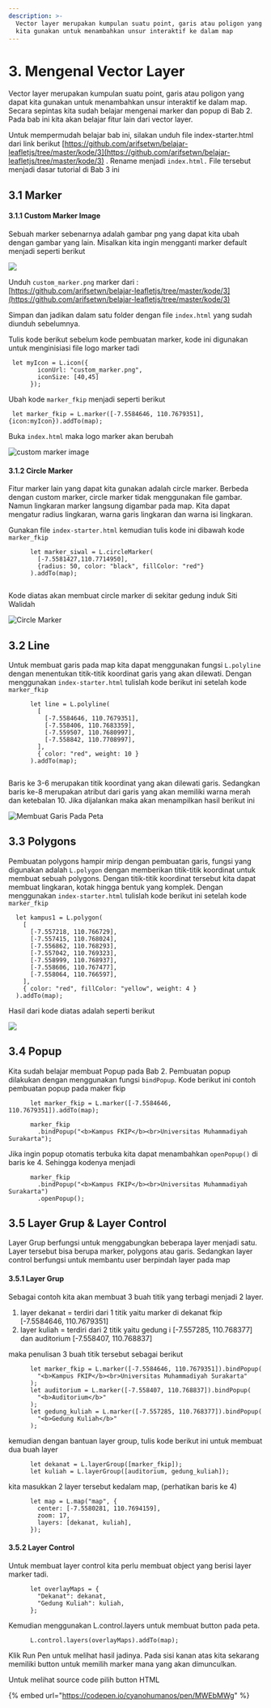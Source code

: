 ```yaml
---
description: >-
  Vector layer merupakan kumpulan suatu point, garis atau poligon yang dapat
  kita gunakan untuk menambahkan unsur interaktif ke dalam map
---
```


# 3. Mengenal Vector Layer

Vector layer merupakan kumpulan suatu point, garis atau poligon yang dapat kita gunakan untuk menambahkan unsur interaktif ke dalam map. Secara sepintas kita sudah belajar mengenai marker dan popup di Bab 2. Pada bab ini kita akan belajar fitur lain dari vector layer.

Untuk mempermudah belajar bab ini, silakan unduh file index-starter.html dari link berikut [https://github.com/arifsetwn/belajar-leafletjs/tree/master/kode/3](https://github.com/arifsetwn/belajar-leafletjs/tree/master/kode/3) . Rename menjadi `index.html.` File tersebut menjadi dasar tutorial di Bab 3 ini

## 3.1 Marker

#### 3.1.1 Custom Marker Image

Sebuah marker sebenarnya adalah gambar png yang dapat kita ubah dengan gambar yang lain.  Misalkan kita ingin mengganti marker default menjadi seperti berikut&#x20;

![](<../.gitbook/assets/image (3) (1).png>)

Unduh `custom_marker.png` marker dari : [https://github.com/arifsetwn/belajar-leafletjs/tree/master/kode/3](https://github.com/arifsetwn/belajar-leafletjs/tree/master/kode/3)

Simpan dan jadikan dalam satu folder dengan file `index.html` yang sudah diunduh sebelumnya.

Tulis kode berikut sebelum kode pembuatan marker, kode ini digunakan untuk menginisiasi file logo marker tadi

```
 let myIcon = L.icon({
        iconUrl: "custom_marker.png",
        iconSize: [40,45]
      });
```

Ubah kode `marker_fkip` menjadi seperti berikut

```
 let marker_fkip = L.marker([-7.5584646, 110.7679351], {icon:myIcon}).addTo(map);
```

Buka `index.html` maka logo marker akan berubah

![custom marker image](<../.gitbook/assets/image (1).png>)

#### 3.1.2 Circle Marker

Fitur marker lain yang dapat kita gunakan adalah circle marker. Berbeda dengan custom marker, circle marker tidak menggunakan file gambar. Namun lingkaran marker langsung digambar pada map. Kita dapat mengatur radius lingkaran, warna garis lingkaran dan warna isi lingkaran.

Gunakan file `index-starter.html` kemudian tulis kode ini dibawah kode `marker_fkip`

```
      let marker_siwal = L.circleMarker(
        [-7.5581427,110.7714950], 
        {radius: 50, color: "black", fillColor: "red"}
      ).addTo(map);
      
```

Kode diatas akan membuat circle marker di sekitar gedung induk Siti Walidah

![Circle Marker](<../.gitbook/assets/image (1) (1).png>)

## 3.2 Line

Untuk membuat garis pada map kita dapat menggunakan fungsi `L.polyline` dengan menentukan titik-titik koordinat garis yang akan dilewati. Dengan menggunakan `index-starter.html` tulislah kode berikut ini setelah kode `marker_fkip`

```
      let line = L.polyline(
        [
          [-7.5584646, 110.7679351],
          [-7.558406, 110.7683359],
          [-7.559507, 110.7680997],
          [-7.558842, 110.7708997],
        ],
        { color: "red", weight: 10 }
      ).addTo(map);
      
```

Baris ke 3-6 merupakan titik koordinat yang akan dilewati garis. Sedangkan baris ke-8 merupakan atribut dari garis yang akan memiliki warna merah dan ketebalan 10. Jika dijalankan maka akan menampilkan hasil berikut ini&#x20;

![Membuat Garis Pada Peta](../.gitbook/assets/image.png)

## 3.3 Polygons

Pembuatan polygons hampir mirip dengan pembuatan garis, fungsi yang digunakan adalah `L.polygon` dengan memberikan titik-titik koordinat untuk membuat sebuah polygons. Dengan titik-titik koordinat tersebut kita dapat membuat lingkaran, kotak hingga bentuk yang komplek. Dengan menggunakan `index-starter.html` tulislah kode berikut ini setelah kode `marker_fkip`

```
  let kampus1 = L.polygon(
    [
      [-7.557218, 110.766729],
      [-7.557415, 110.768024],
      [-7.556862, 110.768293],
      [-7.557042, 110.769323],
      [-7.558999, 110.768937],
      [-7.558606, 110.767477],
      [-7.558064, 110.766597],
    ],
    { color: "red", fillColor: "yellow", weight: 4 }
  ).addTo(map);
```

Hasil dari kode diatas adalah seperti berikut

![](<../.gitbook/assets/image (2).png>)



## 3.4 Popup

Kita sudah belajar membuat Popup pada Bab 2. Pembuatan popup dilakukan dengan menggunakan fungsi `bindPopup`. Kode berikut ini contoh pembuatan popup pada maker fkip

```
      let marker_fkip = L.marker([-7.5584646, 110.7679351]).addTo(map);

      marker_fkip
        .bindPopup("<b>Kampus FKIP</b><br>Universitas Muhammadiyah Surakarta");
```

Jika ingin popup otomatis terbuka kita dapat menambahkan `openPopup()` di baris ke 4. Sehingga kodenya menjadi

```
      marker_fkip
        .bindPopup("<b>Kampus FKIP</b><br>Universitas Muhammadiyah Surakarta")
        .openPopup();
```



## 3.5 Layer Grup & Layer Control

Layer Grup berfungsi untuk menggabungkan beberapa layer menjadi satu. Layer tersebut bisa berupa marker, polygons atau garis. Sedangkan layer control berfungsi untuk membantu user berpindah layer pada map

#### 3.5.1 Layer Grup

Sebagai contoh kita akan membuat 3 buah titik yang terbagi menjadi 2 layer.

1. layer dekanat = terdiri dari 1 titik yaitu marker di dekanat fkip \[-7.5584646, 110.7679351]
2. layer kuliah = terdiri dari 2 titik yaitu gedung i \[-7.557285, 110.768377] dan auditorium \[-7.558407, 110.768837]

maka penulisan 3 buah titik tersebut sebagai berikut

```
      let marker_fkip = L.marker([-7.5584646, 110.7679351]).bindPopup(
        "<b>Kampus FKIP</b><br>Universitas Muhammadiyah Surakarta"
      );
      let auditorium = L.marker([-7.558407, 110.768837]).bindPopup(
        "<b>Auditorium</b>"
      );
      let gedung_kuliah = L.marker([-7.557285, 110.768377]).bindPopup(
        "<b>Gedung Kuliah</b>"
      );
```

kemudian dengan bantuan layer group, tulis kode berikut ini untuk membuat dua buah layer

```
      let dekanat = L.layerGroup([marker_fkip]);
      let kuliah = L.layerGroup([auditorium, gedung_kuliah]);
```

kita masukkan 2 layer tersebut kedalam map, (perhatikan baris ke 4)

```
      let map = L.map("map", {
        center: [-7.5580281, 110.7694159],
        zoom: 17,
        layers: [dekanat, kuliah],
      });
```

#### 3.5.2 Layer Control

Untuk membuat layer control kita perlu membuat object yang berisi layer marker tadi.

```
      let overlayMaps = {
        "Dekanat": dekanat,
        "Gedung Kuliah": kuliah,
      };
```

Kemudian menggunakan L.control.layers untuk membuat button pada peta.

```
      L.control.layers(overlayMaps).addTo(map);
```

Klik Run Pen untuk melihat hasil jadinya. Pada sisi kanan atas kita sekarang memiliki button untuk memilih marker mana yang akan dimunculkan.&#x20;

Untuk melihat source code pilih button HTML

{% embed url="https://codepen.io/cyanohumanos/pen/MWEbMWg" %}
